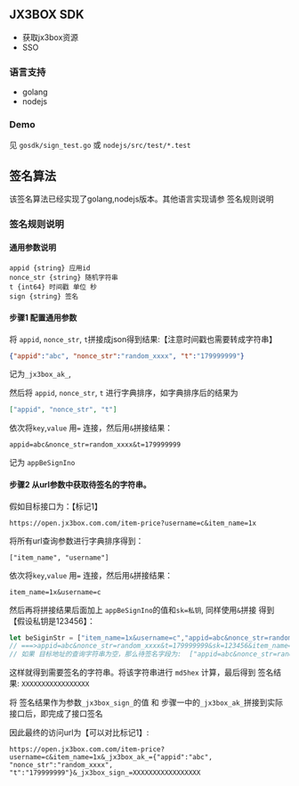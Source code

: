 ## JX3BOX SDK

- 获取jx3box资源
- SSO

### 语言支持

- golang
- nodejs

### Demo

见 `gosdk/sign_test.go` 或 `nodejs/src/test/*.test`


## 签名算法
该签名算法已经实现了golang,nodejs版本。其他语言实现请参 签名规则说明

### 签名规则说明

#### 通用参数说明

```
appid {string} 应用id
nonce_str {string} 随机字符串
t {int64} 时间戳 单位 秒
sign {string} 签名
```

#### 步骤1 配置通用参数

将 `appid`, `nonce_str`, `t`拼接成json得到结果:【注意时间戳也需要转成字符串】

```json
{"appid":"abc", "nonce_str":"random_xxxx", "t":"179999999"}
```

记为`_jx3box_ak_`,

然后将  `appid`, `nonce_str`, `t` 进行字典排序，如字典排序后的结果为

```json
["appid", "nonce_str", "t"]
```

依次将`key`,`value` 用`=` 连接，然后用`&`拼接结果：

```plain
appid=abc&nonce_str=random_xxxx&t=179999999
```

记为 `appBeSignIno`


#### 步骤2 从url参数中获取待签名的字符串。

假如目标接口为：【标记1】

```
https://open.jx3box.com.com/item-price?username=c&item_name=1x
```

将所有url查询参数进行字典排序得到：

```
["item_name", "username"]
```

依次将`key`,`value` 用`=` 连接，然后用`&`拼接结果：

```plain
item_name=1x&username=c
```

然后再将拼接结果后面加上 `appBeSignIno`的值和`sk=私钥`, 同样使用`&`拼接 得到【假设私钥是123456】：

```javascript
let beSiginStr = ["item_name=1x&username=c","appid=abc&nonce_str=random_xxxx",  "sk=123456"].join("&")
// ===>appid=abc&nonce_str=random_xxxx&t=179999999&sk=123456&item_name=1x&username=c
// 如果 目标地址的查询字符串为空，那么待签名字段为:  ["appid=abc&nonce_str=random_xxxx",  "sk=123456"].join("&")
```

这样就得到需要签名的字符串。将该字符串进行 `md5hex` 计算，最后得到 签名结果: `XXXXXXXXXXXXXXXXX`

将 签名结果作为参数`_jx3box_sign_`的值 和 步骤一中的`_jx3box_ak_`拼接到实际接口后，即完成了接口签名


因此最终的访问url为【可以对比标记1】:

```
https://open.jx3box.com.com/item-price?username=c&item_name=1x&_jx3box_ak_={"appid":"abc", "nonce_str":"random_xxxx", "t":"179999999"}&_jx3box_sign_=XXXXXXXXXXXXXXXXX
```
